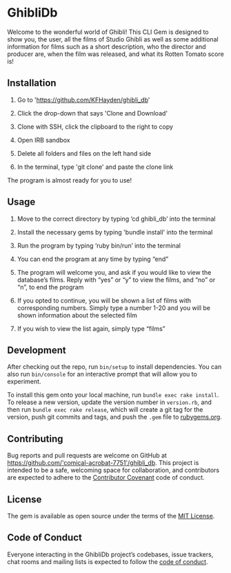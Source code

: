 # GhibliDb

Welcome to the wonderful world of Ghibli! This CLI Gem is designed to show you, the user, all the films of Studio Ghibli as well as some additional information for films such as a short description, who the director and producer are, when the film was released, and what its Rotten Tomato score is!

## Installation

1. Go to 'https://github.com/KFHayden/ghibli_db'

2. Click the drop-down that says 'Clone and Download'

3. Clone with SSH, click the clipboard to the right to copy

4. Open IRB sandbox

5. Delete all folders and files on the left hand side

6. In the terminal, type 'git clone' and paste the clone link

The program is almost ready for you to use!

## Usage

1. Move to the correct directory by typing ‘cd ghibli_db’ into the terminal

2. Install the necessary gems by typing 'bundle install' into the terminal

3. Run the program by typing ‘ruby bin/run’ into the terminal

4. You can end the program at any time by typing “end”

5. The program will welcome you, and ask if you would like to view the database’s films. Reply with “yes” or “y” to view the films, and “no” or “n”, to end the program

6. If you opted to continue, you will be shown a list of films with corresponding numbers. Simply type a number 1-20 and you will be shown information about the selected film

7. If you wish to view the list again, simply type “films”

## Development

After checking out the repo, run `bin/setup` to install dependencies. You can also run `bin/console` for an interactive prompt that will allow you to experiment.

To install this gem onto your local machine, run `bundle exec rake install`. To release a new version, update the version number in `version.rb`, and then run `bundle exec rake release`, which will create a git tag for the version, push git commits and tags, and push the `.gem` file to [rubygems.org](https://rubygems.org).

## Contributing

Bug reports and pull requests are welcome on GitHub at https://github.com/'comical-acrobat-7751'/ghibli_db. This project is intended to be a safe, welcoming space for collaboration, and contributors are expected to adhere to the [Contributor Covenant](http://contributor-covenant.org) code of conduct.

## License

The gem is available as open source under the terms of the [MIT License](https://opensource.org/licenses/MIT).

## Code of Conduct

Everyone interacting in the GhibliDb project’s codebases, issue trackers, chat rooms and mailing lists is expected to follow the [code of conduct](https://github.com/'comical-acrobat-7751'/ghibli_db/blob/master/CODE_OF_CONDUCT.md).
